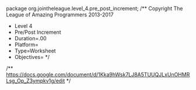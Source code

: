 package org.jointheleague.level_4.pre_post_increment;
/** Copyright The League of Amazing Programmers 2013-2017
 *    Level 4
 *    Pre/Post Increment
 *    Duration=.00
 *    Platform=
 *    Type=Worksheet
 *    Objectives=
*/

/**
https://docs.google.com/document/d/1Kka9hWsk7LJ8A5TUUQJLxUnOHMRLsg_Op_Z3ympkv1g/edit
*/